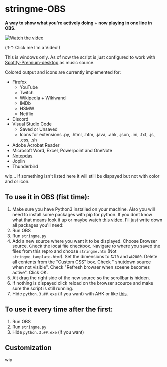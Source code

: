# stringme-OBS
**A way to show what you're actively doing + now playing in one line in OBS.**

[![Watch the video](https://i.imgur.com/24l747X.png)](https://youtu.be/4zdsZl--wLY)

(↑↑ Click me I'm a Video!)

This is windows only. As of now the script is just configured to work with [Spotify-Premium-desktop](https://www.spotify.com/de/download/windows/) as music source.

Colored output and icons are currently implemented for:
* Firefox
  - YouTube
  - Twitch 
  - Wikipedia + Wikiwand
  - IMDb
  - HSMW
  - Netflix
* Discord
* Visual Studio Code
  - Saved or Unsaved
  - Icons for extensions .py, .html, .htm, .java, .ahk, .json, .ini, .txt, .js, .css, .sh
* Adobe Acrobat Reader
* Microsoft Word, Excel, Powerpoint and OneNote
* [Notepdas](https://github.com/JasonStein/Notepads) 
* Joplin
* Thunderbird

wip...
If something isn't listed here it will still be dispayed but not with color and or icon.

## To use it in OBS (fist time):
1. Make sure you have Python3 installed on your machine. Also you will need to install some packages with pip for python. If you dont know what that means look it up or maybe watch [this video](https://youtu.be/7snh_1Hf_TI). I'll just write down all packages you'll need: 
3. Run OBS
4. Run `stringme.py`
5. Add a new source where you want it to be displayed. Choose Browser source. Check the local file checkbox. Navigate to where you saved the files from this repro and choose `stringme.htm` (Not `stringme_tamplate.htm`!). Set the dimensions to ⇅`70` and ⇄`2000`. Delete all contents from the "Custom CSS" box. Check " shutdown source when not visible". Check "Refresh browser when sceene becomes active".  Click OK.
7. Alt drag the right side of the new source so the scrollbar is hidden. 
8. If nothing is dispayed click reload on the browser scource and make sure the script is still running. 
9. Hide `python.3.##.exe` (if you want) with AHK or like [this](https://answers.microsoft.com/en-us/windows/forum/all/how-can-i-hide-a-specific-program-in-the-system/f7f09999-9397-44e8-b1d0-792a49d3721b). 

## To use it every time after the first:
1. Run OBS
2. Run `stringme.py`
3. Hide `python.3.##.exe` (if you want)

## Customization 
wip
